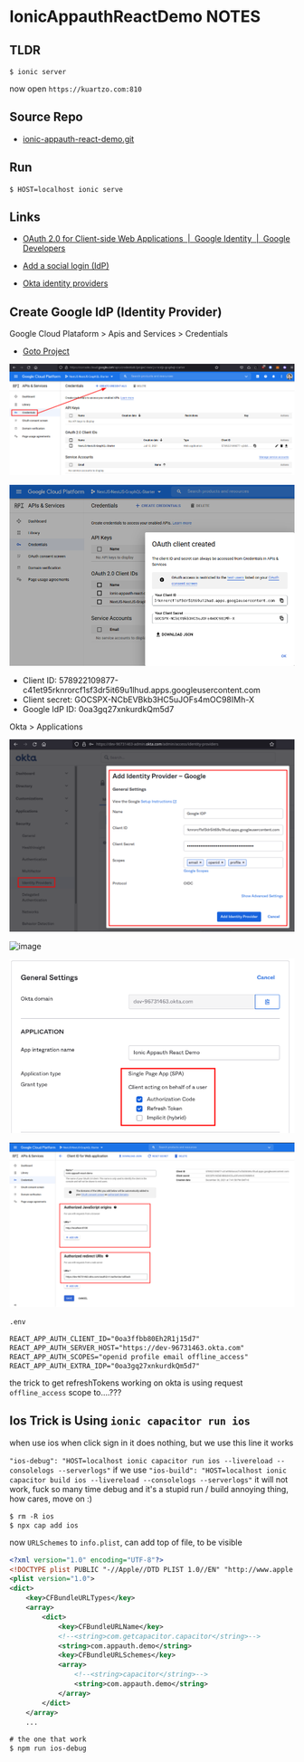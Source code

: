 # IonicAppauthReactDemo NOTES

## TLDR

```shell
$ ionic server
```

now open `https://kuartzo.com:810`


## Source Repo

- [ionic-appauth-react-demo.git](https://github.com/creasoft-dev/ionic-appauth-react-demo.git)

## Run

```shell
$ HOST=localhost ionic serve
```

## Links

- [OAuth 2.0 for Client-side Web Applications &nbsp;|&nbsp; Google Identity &nbsp;|&nbsp; Google Developers](https://developers.google.com/identity/protocols/oauth2/javascript-implicit-flow)

- [Add a social login (IdP)](https://help.okta.com/en/prod/Content/Topics/Security/idp-social.htm)

- [Okta identity providers](https://dev-96731463-admin.okta.com/admin/access/identity-providers)

## Create Google IdP (Identity Provider)

Google Cloud Plataform > Apis and Services > Credentials

- [Goto Project](https://console.cloud.google.com/apis/credentials/oauthclient/578922109877-c41et95rknrorcf1sf3dr5it69u1lhud.apps.googleusercontent.com?project=nextjs-nestjs-graphql-starter)

![image](attachments/2021-12-30-19-40-03.png)

![image](attachments/2021-12-30-19-42-37.png)

- Client ID: 578922109877-c41et95rknrorcf1sf3dr5it69u1lhud.apps.googleusercontent.com
- Client secret: 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
- Google IdP ID: 0oa3gq27xnkurdkQm5d7

Okta > Applications

![image](attachments/2021-12-30-19-52-24.png)

![image](2021-12-30-19-53-51.png)

![image](attachments/2022-01-06-21-53-40.png)

![image](attachments/2021-12-30-23-55-20.png)

`.env`

```shell
REACT_APP_AUTH_CLIENT_ID="0oa3ffbb80Eh2R1j15d7"
REACT_APP_AUTH_SERVER_HOST="https://dev-96731463.okta.com"
REACT_APP_AUTH_SCOPES="openid profile email offline_access"
REACT_APP_AUTH_EXTRA_IDP="0oa3gq27xnkurdkQm5d7"
```

the trick to get refreshTokens working on okta is using request `offline_access` scope to....???

## Ios Trick is Using `ionic capacitor run ios`

when use ios when click sign in it does nothing, but we use this line it works

`"ios-debug": "HOST=localhost ionic capacitor run ios --livereload --consolelogs --serverlogs"`
if we use 
`"ios-build": "HOST=localhost ionic capacitor build ios --livereload --consolelogs --serverlogs"` it will not work, fuck so many time debug and it's a stupid run / build annoying thing, how cares, move on :)

```shell
$ rm -R ios
$ npx cap add ios
```

now `URLSchemes` to `info.plist`, can add top of file, to be visible

```xml
<?xml version="1.0" encoding="UTF-8"?>
<!DOCTYPE plist PUBLIC "-//Apple//DTD PLIST 1.0//EN" "http://www.apple.com/DTDs/PropertyList-1.0.dtd">
<plist version="1.0">
<dict>
	<key>CFBundleURLTypes</key>
	<array>
		<dict>
			<key>CFBundleURLName</key>
			<!--<string>com.getcapacitor.capacitor</string>-->
			<string>com.appauth.demo</string>
			<key>CFBundleURLSchemes</key>
			<array>
				<!--<string>capacitor</string>-->
				<string>com.appauth.demo</string>
			</array>
		</dict>
	</array>
	...
```

```shell
# the one that work
$ npm run ios-debug
```